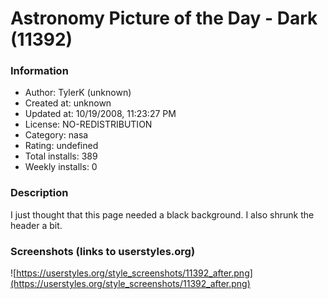 # Astronomy Picture of the Day - Dark (11392)

### Information
- Author: TylerK (unknown)
- Created at: unknown
- Updated at: 10/19/2008, 11:23:27 PM
- License: NO-REDISTRIBUTION
- Category: nasa
- Rating: undefined
- Total installs: 389
- Weekly installs: 0


### Description
I just thought that this page needed a black background. I also shrunk the header a bit.


### Screenshots (links to userstyles.org)
![https://userstyles.org/style_screenshots/11392_after.png](https://userstyles.org/style_screenshots/11392_after.png)


